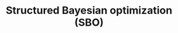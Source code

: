 ---
title: Structured Bayesian optimization (SBO)
related_terms:
 - bayesian-optimization
references:
 - "[BOAT: Building Auto-Tuners with Structured Bayesian
Optimization](https://www.cl.cam.ac.uk/~mks40/pubs/www_2017.pdf)"
---